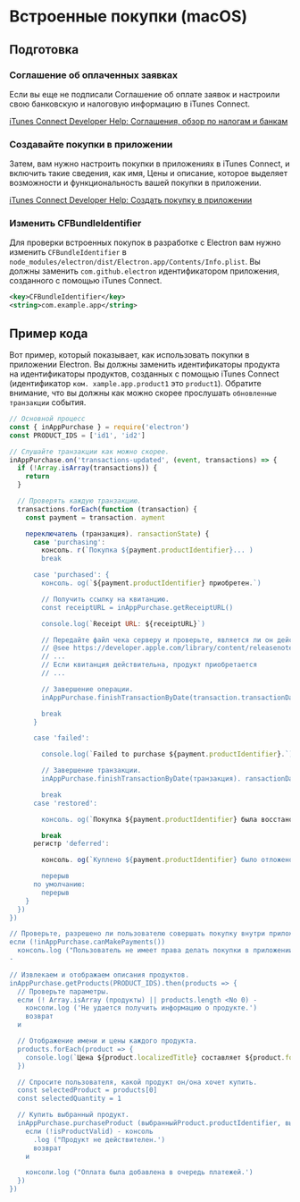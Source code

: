 # Встроенные покупки (macOS)

## Подготовка

### Соглашение об оплаченных заявках

Если вы еще не подписали Соглашение об оплате заявок и настроили свою банковскую и налоговую информацию в iTunes Connect.

[iTunes Connect Developer Help: Соглашения, обзор по налогам и банкам](https://help.apple.com/itunes-connect/developer/#/devb6df5ee51)

### Создавайте покупки в приложении

Затем, вам нужно настроить покупки в приложениях в iTunes Connect, и включить такие сведения, как имя, Цены и описание, которое выделяет возможности и функциональность вашей покупки в приложении.

[iTunes Connect Developer Help: Создать покупку в приложении](https://help.apple.com/itunes-connect/developer/#/devae49fb316)

### Изменить CFBundleIdentifier

Для проверки встроенных покупок в разработке с Electron вам нужно изменить `CFBundleIdentifier` в `node_modules/electron/dist/Electron.app/Contents/Info.plist`. Вы должны заменить `com.github.electron` идентификатором приложения, созданного с помощью iTunes Connect.

```xml
<key>CFBundleIdentifier</key>
<string>com.example.app</string>
```

## Пример кода

Вот пример, который показывает, как использовать покупки в приложении Electron. Вы должны заменить идентификаторы продукта на идентификаторы продуктов, созданных с помощью iTunes Connect (идентификатор `ком. xample.app.product1` это `product1`). Обратите внимание, что вы должны как можно скорее прослушать `обновленные транзакции` события.

```javascript
// Основной процесс
const { inAppPurchase } = require('electron')
const PRODUCT_IDS = ['id1', 'id2']

// Слушайте транзакции как можно скорее.
inAppPurchase.on('transactions-updated', (event, transactions) => {
  if (!Array.isArray(transactions)) {
    return
  }

  // Проверять каждую транзакцию.
  transactions.forEach(function (transaction) {
    const payment = transaction. ayment

    переключатель (транзакция). ransactionState) {
      case 'purchasing':
        консоль. г(`Покупка ${payment.productIdentifier}... )
        break

      case 'purchased': {
        консоль. og(`${payment.productIdentifier} приобретен.`)

        // Получить ссылку на квитанцию.
        const receiptURL = inAppPurchase.getReceiptURL()

        console.log(`Receipt URL: ${receiptURL}`)

        // Передайте файл чека серверу и проверьте, является ли он действительным.
        // @see https://developer.apple.com/library/content/releasenotes/General/ValidateAppStoreReceipt/Chapters/ValidateRemotely.html
        // ...
        // Если квитанция действительна, продукт приобретается
        // ...

        // Завершение операции.
        inAppPurchase.finishTransactionByDate(transaction.transactionDate)

        break
      }

      case 'failed':

        console.log(`Failed to purchase ${payment.productIdentifier}.`)

        // Завершение транзакции.
        inAppPurchase.finishTransactionByDate(транзакция). ransactionDate)

        break
      case 'restored':

        консоль. og(`Покупка ${payment.productIdentifier} была восстановлена. )

        break
      регистр 'deferred':

        консоль. og(`Куплено ${payment.productIdentifier} было отложено. )

        перерыв
      по умолчанию:
        перерыв
    }
  })
})

// Проверьте, разрешено ли пользователю совершать покупку внутри приложения.
если (!inAppPurchase.canMakePayments())
  консоль.log ("Пользователь не имеет права делать покупки в приложении.')
-

// Извлекаем и отображаем описания продуктов.
inAppPurchase.getProducts(PRODUCT_IDS).then(products => {
  // Проверьте параметры.
  если (! Array.isArray (продукты) || products.length <No 0) -
    консоли.log ('Не удается получить информацию о продукте.')
    возврат
  и

  // Отображение имени и цены каждого продукта.
  products.forEach(product => {
    console.log(`Цена ${product.localizedTitle} составляет ${product.formattedPrice}.`)
  })

  // Спросите пользователя, какой продукт он/она хочет купить.
  const selectedProduct = products[0]
  const selectedQuantity = 1

  // Купить выбранный продукт.
  inAppPurchase.purchaseProduct (выбранныйProduct.productIdentifier, выбранный Квантити).Тогда (isProductValid -> -
    если (!isProductValid) - консоль
      .log ("Продукт не действителен.')
      возврат
    и

    консоли.log ("Оплата была добавлена в очередь платежей.')
  })
})
```
